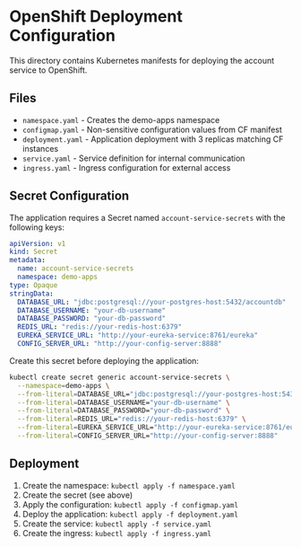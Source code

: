 # OpenShift Deployment Configuration

This directory contains Kubernetes manifests for deploying the account service to OpenShift.

## Files

- `namespace.yaml` - Creates the demo-apps namespace
- `configmap.yaml` - Non-sensitive configuration values from CF manifest
- `deployment.yaml` - Application deployment with 3 replicas matching CF instances
- `service.yaml` - Service definition for internal communication
- `ingress.yaml` - Ingress configuration for external access

## Secret Configuration

The application requires a Secret named `account-service-secrets` with the following keys:

```yaml
apiVersion: v1
kind: Secret
metadata:
  name: account-service-secrets
  namespace: demo-apps
type: Opaque
stringData:
  DATABASE_URL: "jdbc:postgresql://your-postgres-host:5432/accountdb"
  DATABASE_USERNAME: "your-db-username"
  DATABASE_PASSWORD: "your-db-password"
  REDIS_URL: "redis://your-redis-host:6379"
  EUREKA_SERVICE_URL: "http://your-eureka-service:8761/eureka"
  CONFIG_SERVER_URL: "http://your-config-server:8888"
```

Create this secret before deploying the application:

```bash
kubectl create secret generic account-service-secrets \
  --namespace=demo-apps \
  --from-literal=DATABASE_URL="jdbc:postgresql://your-postgres-host:5432/accountdb" \
  --from-literal=DATABASE_USERNAME="your-db-username" \
  --from-literal=DATABASE_PASSWORD="your-db-password" \
  --from-literal=REDIS_URL="redis://your-redis-host:6379" \
  --from-literal=EUREKA_SERVICE_URL="http://your-eureka-service:8761/eureka" \
  --from-literal=CONFIG_SERVER_URL="http://your-config-server:8888"
```

## Deployment

1. Create the namespace: `kubectl apply -f namespace.yaml`
2. Create the secret (see above)
3. Apply the configuration: `kubectl apply -f configmap.yaml`
4. Deploy the application: `kubectl apply -f deployment.yaml`
5. Create the service: `kubectl apply -f service.yaml`
6. Create the ingress: `kubectl apply -f ingress.yaml`
